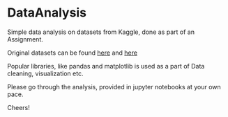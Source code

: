 # DataAnalysis

Simple data analysis on datasets from Kaggle, done as part of an Assignment.

Original datasets can be found [here](https://www.kaggle.com/nowke9/ipldata) and [here](https://www.kaggle.com/mahirkukreja/delhi-weather-data)

Popular libraries, like pandas and matplotlib is used as a part of Data cleaning, visualization etc.

Please go through the analysis, provided in jupyter notebooks at your own pace. 

Cheers!

